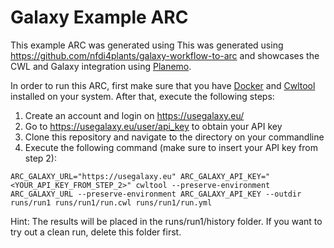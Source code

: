 # Galaxy Example ARC
This example ARC was generated using This was generated using https://github.com/nfdi4plants/galaxy-workflow-to-arc and showcases the CWL and Galaxy integration using [Planemo](https://planemo.readthedocs.io/en/latest/).


In order to run this ARC, first make sure that you have [Docker](https://www.docker.com/) and [Cwltool](https://github.com/common-workflow-language/cwltool) installed on your system. After that, execute the following steps:

1. Create an account and login on https://usegalaxy.eu/
2. Go to https://usegalaxy.eu/user/api_key to obtain your API key
3. Clone this repository and navigate to the directory on your commandline
4. Execute the following command (make sure to insert your API key from step 2): 

```
ARC_GALAXY_URL="https://usegalaxy.eu" ARC_GALAXY_API_KEY="<YOUR_API_KEY_FROM_STEP_2>" cwltool --preserve-environment ARC_GALAXY_URL --preserve-environment ARC_GALAXY_API_KEY --outdir runs/run1 runs/run1/run.cwl runs/run1/run.yml 
```

Hint: The results will be placed in the runs/run1/history folder. If you want to try out a clean run, delete this folder first.
